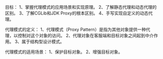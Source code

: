 目标：
1、掌握代理模式的应用场景和实现原理。
2、了解静态代理和动态代理的区别。
3、了解CGLib和JDK Proxy的根本区别。
4、手写实现自定义的动态代理。

代理模式的定义：
1、代理模式（Proxy Pattern）是指为其他对象提供一种代理，以控制对这个对象的访问。
2、代理对象在客服端和目标对象之间起到中介作用。
3、属于结构型设计模式。

代理模式的适用场景：
1、保护目标对象。
2、增强目标对象。
